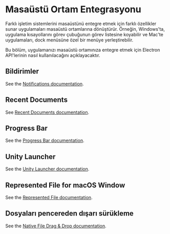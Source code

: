 # Masaüstü Ortam Entegrasyonu

Farklı işletim sistemlerini masaüstünü entegre etmek için farklı özellikler sunar uygulamaları masaüstü ortamlarına dönüştürür. Örneğin, Windows'ta, uygulama kısayollarını görev çubuğunun görev listesine koyabilir ve Mac'te uygulamaları, dock menüsüne özel bir menüye yerleştirebilir.

Bu bölüm, uygulamanızı masaüstü ortamınıza entegre etmek için Electron API'lerinin nasıl kullanılacağını açıklayacaktır.

## Bildirimler

See the [Notifications documentation](notifications.md).

## Recent Documents

See [Recent Documents documentation](recent-documents.md).

## Progress Bar

See the [Progress Bar documentation](progress-bar.md).

## Unity Launcher

See the [Unity Launcher documentation](unity-launcher.md).

## Represented File for macOS Window

See the [Represented File documentation](represented-file.md).

## Dosyaları pencereden dışarı sürükleme

See the [Native File Drag & Drop documentation](native-file-drag-drop.md).